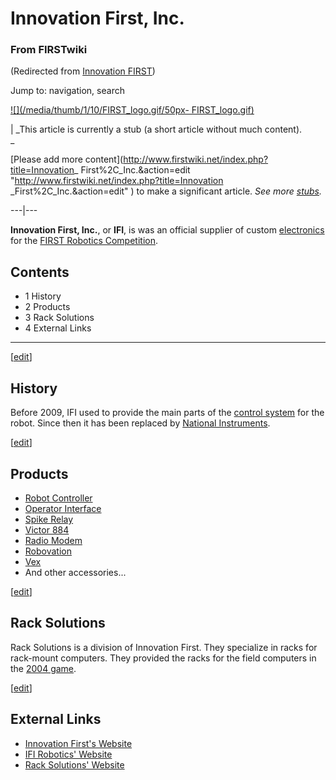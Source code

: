 

# Innovation First, Inc.

### From FIRSTwiki

(Redirected from [Innovation
FIRST](/index.php?title=Innovation_FIRST&redirect=no "Innovation FIRST" ))

Jump to: navigation, search

[![](/media/thumb/1/10/FIRST_logo.gif/50px-
FIRST_logo.gif)](/index.php/Image:FIRST_logo.gif "" )

|  _This article is currently a stub (a short article without much content).  
_

[Please add more content](http://www.firstwiki.net/index.php?title=Innovation_
First%2C_Inc.&action=edit "http://www.firstwiki.net/index.php?title=Innovation
_First%2C_Inc.&action=edit" ) to make a significant article. _See more
[stubs](/index.php/Special:Shortpages "Special:Shortpages" )._  
  
---|---  
  
  
**Innovation First, Inc.**, or **IFI**, is was an official supplier of custom [electronics](/index.php/Electronics_and_circuitry "Electronics and circuitry" ) for the [FIRST Robotics Competition](/index.php/FIRST_Robotics_Competition "FIRST Robotics Competition" ). 

## Contents

  * 1 History
  * 2 Products
  * 3 Rack Solutions
  * 4 External Links  
---  
  
[[edit](/index.php?title=Innovation_First%2C_Inc.&action=edit&section=1 "Edit
section: History" )]

## History

Before 2009, IFI used to provide the main parts of the [control
system](/index.php/Control_system "Control system" ) for the robot. Since then
it has been replaced by [National
Instruments](/index.php?title=National_Instruments&action=edit "National
Instruments" ).

[[edit](/index.php?title=Innovation_First%2C_Inc.&action=edit&section=2 "Edit
section: Products" )]

## Products

  * [Robot Controller](/index.php/Robot_Controller "Robot Controller" )
  * [Operator Interface](/index.php/Operator_Interface "Operator Interface" )
  * [Spike Relay](/index.php/Spike_relay "Spike relay" )
  * [Victor 884](/index.php/Victor_884 "Victor 884" )
  * [Radio Modem](/index.php/Radio_modem "Radio modem" )
  * [Robovation](/index.php/Robovation "Robovation" )
  * [Vex](/index.php/Vex "Vex" )
  * And other accessories... 

[[edit](/index.php?title=Innovation_First%2C_Inc.&action=edit&section=3 "Edit
section: Rack Solutions" )]

## Rack Solutions

Rack Solutions is a division of Innovation First. They specialize in racks for
rack-mount computers. They provided the racks for the field computers in the
[2004 game](/index.php/Game_%282004%29 "Game \(2004\)" ).

[[edit](/index.php?title=Innovation_First%2C_Inc.&action=edit&section=4 "Edit
section: External Links" )]

## External Links

  * [Innovation First's Website](http://www.innovationfirst.com "http://www.innovationfirst.com" )
  * [IFI Robotics' Website](http://www.ifirobotics.com/ "http://www.ifirobotics.com/" )
  * [Rack Solutions' Website](http://www.racksolutions.com/ "http://www.racksolutions.com/" )

